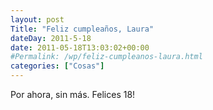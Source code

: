 ```yaml
---
layout: post
Title: "Feliz cumpleaños, Laura"
dateDay: 2011-5-18
date: 2011-05-18T13:03:02+00:00
#Permalink: /wp/feliz-cumpleanos-laura.html
categories: ["Cosas"]
---
```


<p>Por ahora, sin más. Felices 18!</p>
